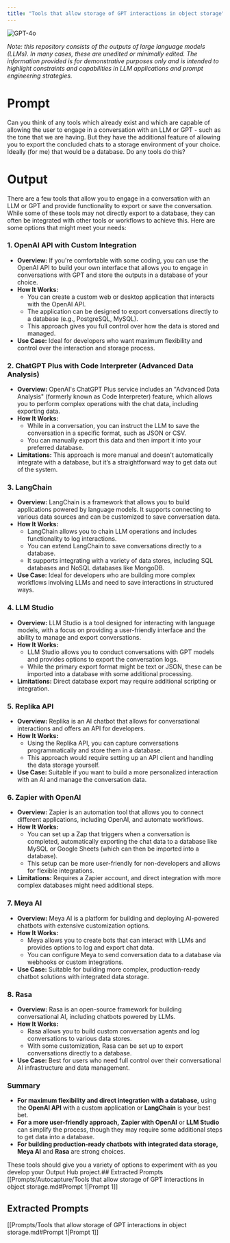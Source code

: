 ```yaml
---
title: "Tools that allow storage of GPT interactions in object storage"
---
```

![GPT-4o](https://img.shields.io/badge/GPT--4o-3333FF?style=for-the-badge&logo=openai&logoColor=white)



*Note: this repository consists of the outputs of large language models (LLMs). In many cases, these are unedited or minimally edited. The information provided is for demonstrative purposes only and is intended to highlight constraints and capabilities in LLM applications and prompt engineering strategies.*


# Prompt
Can you think of any tools which already exist and which are capable of allowing the user to engage in a conversation with an LLM or GPT - such as the tone that we are having. But they have the additional feature of allowing you to export the concluded chats to a storage environment of your choice. Ideally (for me) that would be a database. Do any tools do this?

# Output

There are a few tools that allow you to engage in a conversation with an LLM or GPT and provide functionality to export or save the conversation. While some of these tools may not directly export to a database, they can often be integrated with other tools or workflows to achieve this. Here are some options that might meet your needs:

### 1. **OpenAI API with Custom Integration**
   - **Overview:** If you're comfortable with some coding, you can use the OpenAI API to build your own interface that allows you to engage in conversations with GPT and store the outputs in a database of your choice.
   - **How It Works:**
     - You can create a custom web or desktop application that interacts with the OpenAI API.
     - The application can be designed to export conversations directly to a database (e.g., PostgreSQL, MySQL).
     - This approach gives you full control over how the data is stored and managed.
   - **Use Case:** Ideal for developers who want maximum flexibility and control over the interaction and storage process.

### 2. **ChatGPT Plus with Code Interpreter (Advanced Data Analysis)**
   - **Overview:** OpenAI's ChatGPT Plus service includes an "Advanced Data Analysis" (formerly known as Code Interpreter) feature, which allows you to perform complex operations with the chat data, including exporting data.
   - **How It Works:**
     - While in a conversation, you can instruct the LLM to save the conversation in a specific format, such as JSON or CSV.
     - You can manually export this data and then import it into your preferred database.
   - **Limitations:** This approach is more manual and doesn't automatically integrate with a database, but it’s a straightforward way to get data out of the system.

### 3. **LangChain**
   - **Overview:** LangChain is a framework that allows you to build applications powered by language models. It supports connecting to various data sources and can be customized to save conversation data.
   - **How It Works:**
     - LangChain allows you to chain LLM operations and includes functionality to log interactions.
     - You can extend LangChain to save conversations directly to a database.
     - It supports integrating with a variety of data stores, including SQL databases and NoSQL databases like MongoDB.
   - **Use Case:** Ideal for developers who are building more complex workflows involving LLMs and need to save interactions in structured ways.

### 4. **LLM Studio**
   - **Overview:** LLM Studio is a tool designed for interacting with language models, with a focus on providing a user-friendly interface and the ability to manage and export conversations.
   - **How It Works:**
     - LLM Studio allows you to conduct conversations with GPT models and provides options to export the conversation logs.
     - While the primary export format might be text or JSON, these can be imported into a database with some additional processing.
   - **Limitations:** Direct database export may require additional scripting or integration.

### 5. **Replika API**
   - **Overview:** Replika is an AI chatbot that allows for conversational interactions and offers an API for developers.
   - **How It Works:**
     - Using the Replika API, you can capture conversations programmatically and store them in a database.
     - This approach would require setting up an API client and handling the data storage yourself.
   - **Use Case:** Suitable if you want to build a more personalized interaction with an AI and manage the conversation data.

### 6. **Zapier with OpenAI**
   - **Overview:** Zapier is an automation tool that allows you to connect different applications, including OpenAI, and automate workflows.
   - **How It Works:**
     - You can set up a Zap that triggers when a conversation is completed, automatically exporting the chat data to a database like MySQL or Google Sheets (which can then be imported into a database).
     - This setup can be more user-friendly for non-developers and allows for flexible integrations.
   - **Limitations:** Requires a Zapier account, and direct integration with more complex databases might need additional steps.

### 7. **Meya AI**
   - **Overview:** Meya AI is a platform for building and deploying AI-powered chatbots with extensive customization options.
   - **How It Works:**
     - Meya allows you to create bots that can interact with LLMs and provides options to log and export chat data.
     - You can configure Meya to send conversation data to a database via webhooks or custom integrations.
   - **Use Case:** Suitable for building more complex, production-ready chatbot solutions with integrated data storage.

### 8. **Rasa**
   - **Overview:** Rasa is an open-source framework for building conversational AI, including chatbots powered by LLMs.
   - **How It Works:**
     - Rasa allows you to build custom conversation agents and log conversations to various data stores.
     - With some customization, Rasa can be set up to export conversations directly to a database.
   - **Use Case:** Best for users who need full control over their conversational AI infrastructure and data management.

### Summary
- **For maximum flexibility and direct integration with a database,** using the **OpenAI API** with a custom application or **LangChain** is your best bet.
- **For a more user-friendly approach,** **Zapier with OpenAI** or **LLM Studio** can simplify the process, though they may require some additional steps to get data into a database.
- **For building production-ready chatbots with integrated data storage,** **Meya AI** and **Rasa** are strong choices.

These tools should give you a variety of options to experiment with as you develop your Output Hub project.## Extracted Prompts
[[Prompts/Autocapture/Tools that allow storage of GPT interactions in object storage.md#Prompt 1|Prompt 1]]





## Extracted Prompts
[[Prompts/Tools that allow storage of GPT interactions in object storage.md#Prompt 1|Prompt 1]]
